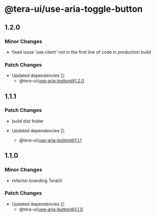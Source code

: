 # @tera-ui/use-aria-toggle-button

## 1.2.0

### Minor Changes

- fixed issue 'use client' not in the first line of code in production build

### Patch Changes

- Updated dependencies []:
  - @tera-ui/use-aria-button@1.2.0

## 1.1.1

### Patch Changes

- build dist folder

- Updated dependencies []:
  - @tera-ui/use-aria-button@1.1.1

## 1.1.0

### Minor Changes

- refactor branding TeraUI

### Patch Changes

- Updated dependencies []:
  - @tera-ui/use-aria-button@1.1.0
